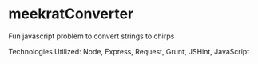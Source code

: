 # meekratConverter
Fun javascript problem to convert strings to chirps

Technologies Utilized:
Node, Express, Request, Grunt, JSHint, JavaScript
